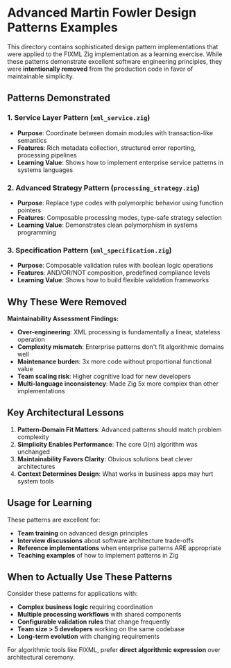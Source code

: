 # Advanced Martin Fowler Design Patterns Examples

This directory contains sophisticated design pattern implementations that were applied to the FIXML Zig implementation as a learning exercise. While these patterns demonstrate excellent software engineering principles, they were **intentionally removed** from the production code in favor of maintainable simplicity.

## Patterns Demonstrated

### 1. **Service Layer Pattern** (`xml_service.zig`)
- **Purpose**: Coordinate between domain modules with transaction-like semantics
- **Features**: Rich metadata collection, structured error reporting, processing pipelines
- **Learning Value**: Shows how to implement enterprise service patterns in systems languages

### 2. **Advanced Strategy Pattern** (`processing_strategy.zig`) 
- **Purpose**: Replace type codes with polymorphic behavior using function pointers
- **Features**: Composable processing modes, type-safe strategy selection
- **Learning Value**: Demonstrates clean polymorphism in systems programming

### 3. **Specification Pattern** (`xml_specification.zig`)
- **Purpose**: Composable validation rules with boolean logic operations
- **Features**: AND/OR/NOT composition, predefined compliance levels
- **Learning Value**: Shows how to build flexible validation frameworks

## Why These Were Removed

**Maintainability Assessment Findings:**
- **Over-engineering**: XML processing is fundamentally a linear, stateless operation
- **Complexity mismatch**: Enterprise patterns don't fit algorithmic domains well
- **Maintenance burden**: 3x more code without proportional functional value
- **Team scaling risk**: Higher cognitive load for new developers
- **Multi-language inconsistency**: Made Zig 5x more complex than other implementations

## Key Architectural Lessons

1. **Pattern-Domain Fit Matters**: Advanced patterns should match problem complexity
2. **Simplicity Enables Performance**: The core O(n) algorithm was unchanged
3. **Maintainability Favors Clarity**: Obvious solutions beat clever architectures
4. **Context Determines Design**: What works in business apps may hurt system tools

## Usage for Learning

These patterns are excellent for:
- **Team training** on advanced design principles
- **Interview discussions** about software architecture trade-offs  
- **Reference implementations** when enterprise patterns ARE appropriate
- **Teaching examples** of how to implement patterns in Zig

## When to Actually Use These Patterns

Consider these patterns for applications with:
- **Complex business logic** requiring coordination
- **Multiple processing workflows** with shared components
- **Configurable validation rules** that change frequently
- **Team size > 5 developers** working on the same codebase
- **Long-term evolution** with changing requirements

For algorithmic tools like FIXML, prefer **direct algorithmic expression** over architectural ceremony.